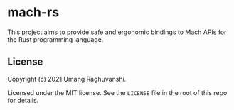 # mach-rs

This project aims to provide safe and ergonomic bindings to Mach APIs for the
Rust programming language.

## License

Copyright (c) 2021 Umang Raghuvanshi.

Licensed under the MIT license. See the `LICENSE` file in the root of this repo
for details.
